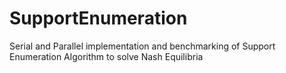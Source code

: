 # SupportEnumeration
Serial and Parallel implementation and benchmarking of Support 
Enumeration Algorithm to solve Nash Equilibria

